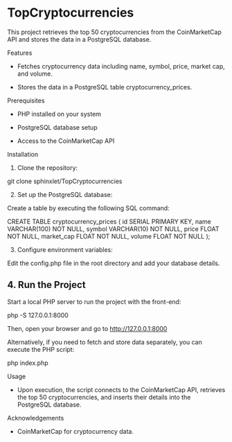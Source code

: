 # TopCryptocurrencies
 
This project retrieves the top 50 cryptocurrencies from the CoinMarketCap API and stores the data in a PostgreSQL database.

Features

- Fetches cryptocurrency data including name, symbol, price, market cap, and volume.

- Stores the data in a PostgreSQL table cryptocurrency_prices.

Prerequisites

- PHP installed on your system

- PostgreSQL database setup

- Access to the CoinMarketCap API

Installation

1. Clone the repository:

git clone sphinxlet/TopCryptocurrencies

2. Set up the PostgreSQL database:

Create a table by executing the following SQL command:

CREATE TABLE cryptocurrency_prices (
    id SERIAL PRIMARY KEY,
    name VARCHAR(100) NOT NULL,
    symbol VARCHAR(10) NOT NULL,
    price FLOAT NOT NULL,
    market_cap FLOAT NOT NULL,
    volume FLOAT NOT NULL
);

3. Configure environment variables:

Edit the config.php file in the root directory and add your database details.

## 4. Run the Project

Start a local PHP server to run the project with the front-end:

php -S 127.0.0.1:8000

Then, open your browser and go to http://127.0.0.1:8000

Alternatively, if you need to fetch and store data separately, you can execute the PHP script:

php index.php

Usage

- Upon execution, the script connects to the CoinMarketCap API, retrieves the top 50 cryptocurrencies, and inserts their details into the PostgreSQL database.

Acknowledgements

- CoinMarketCap for cryptocurrency data.

